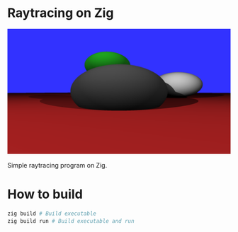 # Raytracing on Zig

![image](image.png)

Simple raytracing program on Zig.

# How to build

```sh
zig build # Build executable
zig build run # Build executable and run
```
